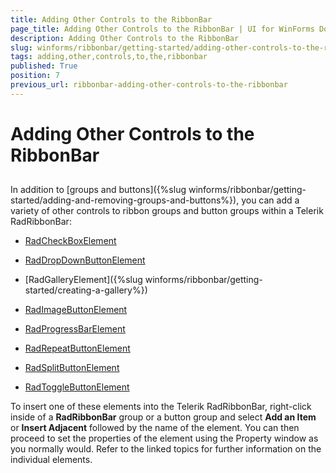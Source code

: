 ```yaml
---
title: Adding Other Controls to the RibbonBar
page_title: Adding Other Controls to the RibbonBar | UI for WinForms Documentation
description: Adding Other Controls to the RibbonBar
slug: winforms/ribbonbar/getting-started/adding-other-controls-to-the-ribbonbar
tags: adding,other,controls,to,the,ribbonbar
published: True
position: 7
previous_url: ribbonbar-adding-other-controls-to-the-ribbonbar
---
```


# Adding Other Controls to the RibbonBar

## 

In addition to [groups and buttons]({%slug winforms/ribbonbar/getting-started/adding-and-removing-groups-and-buttons%}), you can add a variety of other controls to ribbon groups and button groups within a Telerik RadRibbonBar:

* [RadCheckBoxElement](http://www.telerik.com/help/winforms/ui_radcheckboxoverview.html)

* [RadDropDownButtonElement](http://www.telerik.com/help/winforms/ui_raddropdownbuttonoverview.html)

* [RadGalleryElement]({%slug winforms/ribbonbar/getting-started/creating-a-gallery%})

* [RadImageButtonElement](http://www.telerik.com/help/winforms/ribbonbarprogrammingaddingandcustomizingelements.html)

* [RadProgressBarElement](http://www.telerik.com/help/winforms/ui_radprogressbaroverview.html)

* [RadRepeatButtonElement](http://www.telerik.com/help/winforms/ui_radrepeatbuttonoverview.htmll)

* [RadSplitButtonElement](http://www.telerik.com/help/winforms/ui_radsplitbuttonoverview.html)

* [RadToggleButtonElement](http://www.telerik.com/help/winforms/ui_radtogglebutton.html)

To insert one of these elements into the Telerik RadRibbonBar, right-click inside of a __RadRibbonBar__ group or a button group and select __Add an Item__ or __Insert Adjacent__ followed by the name of the element. You can then proceed to set the properties of the element using the Property window as you normally would. Refer to the linked topics for further information on the individual elements.